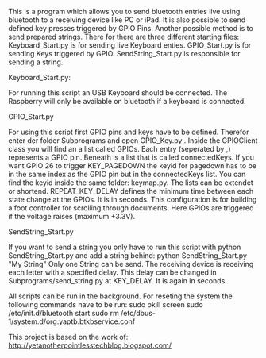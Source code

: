 This is a program which allows you to send bluetooth entries live using bluetooth to a receiving device like PC or iPad.
It is also possible to send defined key presses triggered by GPIO Pins. Another possible method is to send prepared strings.
There for there are three different starting files:
Keyboard_Start.py is for sending live Keyboard enties.
GPIO_Start.py is for sending Keys triggered by GPIO.
SendString_Start.py is responsible for sending a string.

Keyboard_Start.py:

For running this script an USB Keyboard should be connected. 
The Raspberry will only be available on bluetooth if a keyboard is connected.

GPIO_Start.py

For using this script first GPIO pins and keys have to be defined.
Therefor enter der folder Subprograms and open GPIO_Key.py .
Inside the GPIOClient class you will find an a list called GPIOs.
Each entry (seperated by ,) represents a GPIO pin.
Beneath is a list that is called connectedKeys.
If you want GPIO 26 to trigger KEY_PAGEDOWN the keyid for pagedown has to be in 
the same index as the GPIO pin but in the connectedKeys list.
You can find the keyid inside the same folder: keymap.py.
The lists can be extendet or shortend.
REPEAT_KEY_DELAY defines the minimum time between each state change at the GPIOs. It is in seconds.
This configuration is for building a foot controller for scrolling through documents.
Here GPIOs are triggered if the voltage raises (maximum +3.3V).

SendString_Start.py

If you want to send a string you only have to run this script with
python SendString_Start.py
and add a string behind:
python SendString_Start.py "My String"
Only one String can be send. 
The receiving device is receiving each letter with a specified delay. This delay can be changed in Subprograms/send_string.py at KEY_DELAY. It is again in seconds.

All scripts can be run in the background.
For reseting the system the following commands have to be run:
sudo pkill screen
sudo /etc/init.d/bluetooth start
sudo rm /etc/dbus-1/system.d/org.yaptb.btkbservice.conf


This project is based on the work of:
http://yetanotherpointlesstechblog.blogspot.com/
